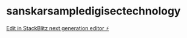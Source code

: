 # sanskarsampledigisectechnology

[Edit in StackBlitz next generation editor ⚡️](https://stackblitz.com/~/github.com/dubeysanskar/sanskarsampledigisectechnology)